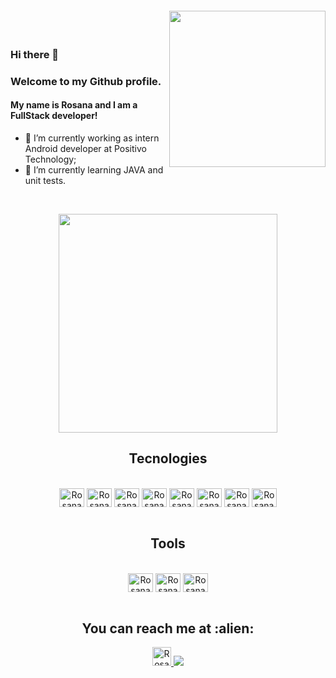 <img align="right" width="250px" style="margin-top:-20px" src="https://user-images.githubusercontent.com/83434769/192069751-7bba2171-b3d1-4d7a-94cc-24c3da1c7d99.png">


</br>

### Hi there 👋
### Welcome to my Github profile.
#### My name is Rosana and I am a FullStack developer!


- 🔭 I’m currently working as intern Android developer at Positivo Technology;
- 🌱 I’m currently learning JAVA and unit tests.
</br>

<p align="center">
  <img src="https://super.abril.com.br/wp-content/uploads/2016/09/super_imggato_digitando_0.gif" width="350">
</p>


   <h2 align="center">Tecnologies</h2>
<div style="display: inline_block" align="center"><br>
<img align=center alt="Rosana-JAVA" height="30" width="40" src="https://user-images.githubusercontent.com/83434769/192067440-d7070740-e930-4446-86c3-7b07a6fe1e1c.svg"> 
<img align=center alt="Rosana-Js" height="30" width="40" src="https://user-images.githubusercontent.com/83434769/192066103-70edaf10-9af1-484d-82d1-fcfcdba5cb49.svg">   
<img align=center alt="Rosana-HTML" height="30" width="40" src="https://user-images.githubusercontent.com/83434769/192066441-9be69fa1-e5e4-4d7d-8284-ab3c29e62fc3.svg">  
<img align=center alt="Rosana-CSS3" height="30" width="40" src="https://user-images.githubusercontent.com/83434769/192066636-3a94592c-e463-4a1f-91ce-7de7e44e20ff.svg">  
<img align=center alt="Rosana-JQuery" height="30" width="40" src="https://user-images.githubusercontent.com/83434769/192066984-3c5ac64c-4cf8-4911-b15d-91520fe1f5ee.svg">  
<img align=center alt="Rosana-REACT" height="30" width="40" src="https://user-images.githubusercontent.com/83434769/192067138-7125bc70-d274-4d0a-a319-42ce08a36d54.svg">  
<img align=center alt="Rosana-NODEjs" height="30" width="40" src="https://user-images.githubusercontent.com/83434769/192067214-825553aa-d0c8-4d8e-8de4-9475b7374188.svg">  
 <img align=center alt="Rosana-MySQL" height="30" width="40" src="https://user-images.githubusercontent.com/83434769/192067319-0364ec0a-fa09-4b46-a35e-6a8ec6ee96c7.svg"> 
</div>
</br>
  <h2 align="center">Tools</h2>
<div style="display: inline_block" align="center"><br>
<img align=center alt="Rosana-AndroidStudio" height="30" width="40" src="https://user-images.githubusercontent.com/83434769/192067897-230c3b90-ea95-4ea5-b05d-0f6ebdf4bccf.svg"> 
<img align=center alt="Rosana-VisualStudio" height="30" width="40" src="https://user-images.githubusercontent.com/83434769/192067987-a224ceb3-f3f0-4c30-8b0a-978283ebfe4b.svg"> 
<img align=center alt="Rosana-workbench" height="30" width="40" src="https://user-images.githubusercontent.com/83434769/192068165-2aaa1132-c116-4619-b4a5-b885b7d0ff78.svg">   
</div>

<div style="display: inline_block" align="center"><br>
<h2 align="center">You can reach me at :alien:</h2>
  <a href="https://https://www.linkedin.com/in/rosana-ribeiro-39364a35/">
    <img src="https://www.vectorlogo.zone/logos/linkedin/linkedin-icon.svg" alt="Rosana Ribeiro's LinkedIn Prof![Uploading icons8-html-5.svg…]()
ile" height="30" width="30">
    <a href = "mailto:rosana.fribeiro.90@gmail.com"><img src="https://img.shields.io/badge/Gmail-D14836?style=for-the-badge&logo=gmail&logoColor=white" target="_blank" >
  </a>
    </div>


